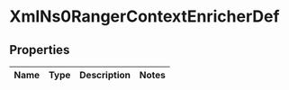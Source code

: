 
# XmlNs0RangerContextEnricherDef

## Properties
Name | Type | Description | Notes
------------ | ------------- | ------------- | -------------



